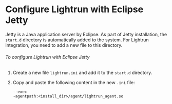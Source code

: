 # Configure Lightrun with Eclipse Jetty

Jetty is a Java application server by Eclipse. As part of Jetty installation, the `start.d` directory is automatically added to the system. For Lightrun integration, you need to add a new file to this directory.

###### To configure Lightrun with Eclipse Jetty
 
1. Create a new file `lightrun.ini` and add it to the `start.d` directory. 

2. Copy and paste the following content in the new `.ini` file:

    ``` {.bash}
    --exec
    -agentpath:<install_dir>/agent/lightrun_agent.so
    ```
